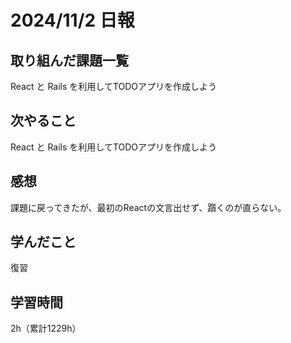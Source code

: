 # 2024/11/2 日報
## 取り組んだ課題一覧
React と Rails を利用してTODOアプリを作成しよう
## 次やること
React と Rails を利用してTODOアプリを作成しよう

## 感想
課題に戻ってきたが、最初のReactの文言出せず、躓くのが直らない。

## 学んだこと
復習


## 学習時間
2h（累計1229h）
